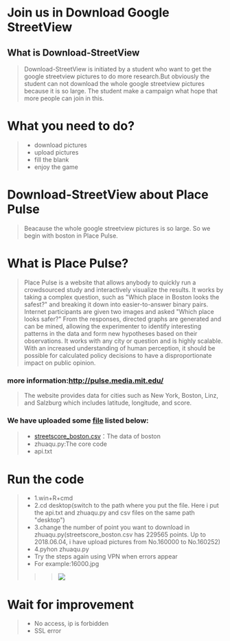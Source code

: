Join us in Download Google StreetView
===
What is Download-StreetView
---
>Download-StreetView is initiated by a student who want to get the google streetview pictures to do more research.But obviously the student can not download the whole google streetview pictures because it is so large.
>The student make a campaign what hope that more people can join in this.
# What you need to do?
>* download pictures
>* upload pictures
>* fill the blank 
>* enjoy the game
# Download-StreetView about Place Pulse
>Beacause the whole google streetview pictures is so large. So we begin with boston in Place Pulse.
# What is Place Pulse?
>Place Pulse is a website that allows anybody to quickly run a crowdsourced study and interactively visualize the results. It works by taking a complex question, such as "Which place in Boston looks the safest?" and breaking it down into easier-to-answer binary pairs. Internet participants are given two images and asked "Which place looks safer?" From the responses, directed graphs are generated and can be mined, allowing the experimenter to identify interesting patterns in the data and form new hypotheses based on their observations. It works with any city or question and is highly scalable. With an increased understanding of human perception, it should be possible for calculated policy decisions to have a disproportionate impact on public opinion.
### more information:http://pulse.media.mit.edu/
>The website provides data for cities such as New York, Boston, Linz, and Salzburg which includes latitude, longitude, and score.
### We have uploaded some [file](https://pan.baidu.com/s/1-Gk7Nnz3deICKW9C4fcN1g#list/path=%2F) listed below:
>* [streetscore_boston.csv](http://streetscore.media.mit.edu/data.html)：The data of boston
>* zhuaqu.py:The core code
>* api.txt
# Run the code
>* 1.win+R+cmd
>* 2.cd desktop(switch to the path where you put the file. Here i put the api.txt and zhuaqu.py and csv files on the same path "desktop")
>* 3.change the number of point you want to download in zhuaqu.py(streetscore_boston.csv has 229565 points. Up to 2018.06.04, i have upload pictures from No.160000 to No.160252)
>* 4.pyhon zhuaqu.py
>* Try the steps again using VPN when errors appear<br>
>* For example:16000.jpg
>>>![](https://github.com/whubaichuan/Download-StreetView/blob/master/photo/160000.jpg)  
# Wait for improvement
>* No access, ip is forbidden 
>* SSL error
